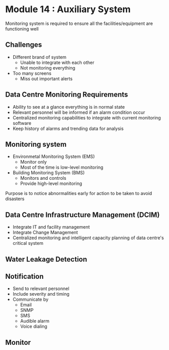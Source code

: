 # Module 14 : Auxiliary System
Monitoring system is required to ensure all the facilities/equipment are functioning well
## Challenges
- Different brand of system
  - Unable to integrate with each other
  - Not monitoring everything
- Too many screens
  - Miss out important alerts

## Data Centre Monitoring Requirements
- Ability to see at a glance everything is in normal state
- Relevant personnel will be informed if an alarm condition occur
- Centralized monitoring capabilities to integrate with current monitoring software
- Keep history of alarms and trending data for analysis

## Monitoring system
- Environmetal Monitoring System (EMS)
  - Monitor only
  - Most of the time is low-level monitoring
- Building Monitoring System (BMS)
  - Monitors and controls
  - Provide high-level monitoring

Purpose is to notice abnormalities early for action to be taken to avoid disasters

## Data Centre Infrastructure Management (DCIM)
- Integrate IT and facility management
- Integrate Change Management
- Centralized monitoring and intelligent capacity planning of data centre's critical system


## Water Leakage Detection

## Notification
- Send to relevant personnel
- Include severity and timing
- Communicate by
  - Email
  - SNMP
  - SMS
  - Audible alarm
  - Voice dialing
 
## Monitor
